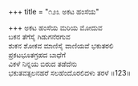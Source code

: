+++
title = "೧೨೩ ಅಕಟ ಹಂಸೆಯ"

+++
ಅಕಟ ಹಂಸೆಯ ಮರಿಯ ಮೋದುವ  
ಬಕನ ತೆಗೆಸೈ ಗಿಡುಗನೆರಗುವ   
ಶುಕನ ಶೋಕವ ಮಾಣಿಸೈ ವಾಣಿಯವೆ ಭಕುತರಲಿ  
ಪ್ರಕಟಭೂತಗ್ರಹದ ಬಾಧೆಗೆ  
ವಿಕಳೆ ನಿನ್ನಯ ಬಿರುದ ತಡೆದೆನು  
ಭಕುತವತ್ಸಲನಹರೆ ಸಲಹೆಂದೊರಲಿದಳು ತರಳೆ     ॥123॥